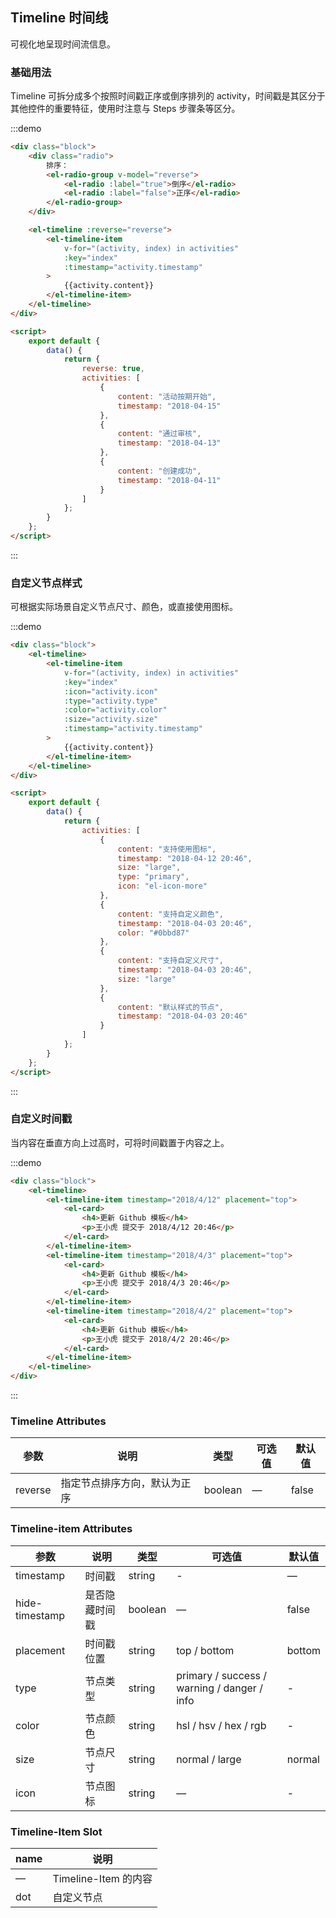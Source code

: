 ## Timeline 时间线

可视化地呈现时间流信息。

### 基础用法

Timeline 可拆分成多个按照时间戳正序或倒序排列的 activity，时间戳是其区分于其他控件的重要特征，使⽤时注意与 Steps 步骤条等区分。

:::demo

```html
<div class="block">
	<div class="radio">
		排序：
		<el-radio-group v-model="reverse">
			<el-radio :label="true">倒序</el-radio>
			<el-radio :label="false">正序</el-radio>
		</el-radio-group>
	</div>

	<el-timeline :reverse="reverse">
		<el-timeline-item
			v-for="(activity, index) in activities"
			:key="index"
			:timestamp="activity.timestamp"
		>
			{{activity.content}}
		</el-timeline-item>
	</el-timeline>
</div>

<script>
	export default {
		data() {
			return {
				reverse: true,
				activities: [
					{
						content: "活动按期开始",
						timestamp: "2018-04-15"
					},
					{
						content: "通过审核",
						timestamp: "2018-04-13"
					},
					{
						content: "创建成功",
						timestamp: "2018-04-11"
					}
				]
			};
		}
	};
</script>
```

:::

### ⾃定义节点样式

可根据实际场景⾃定义节点尺⼨、颜⾊，或直接使⽤图标。

:::demo

```html
<div class="block">
	<el-timeline>
		<el-timeline-item
			v-for="(activity, index) in activities"
			:key="index"
			:icon="activity.icon"
			:type="activity.type"
			:color="activity.color"
			:size="activity.size"
			:timestamp="activity.timestamp"
		>
			{{activity.content}}
		</el-timeline-item>
	</el-timeline>
</div>

<script>
	export default {
		data() {
			return {
				activities: [
					{
						content: "支持使用图标",
						timestamp: "2018-04-12 20:46",
						size: "large",
						type: "primary",
						icon: "el-icon-more"
					},
					{
						content: "支持自定义颜色",
						timestamp: "2018-04-03 20:46",
						color: "#0bbd87"
					},
					{
						content: "支持自定义尺寸",
						timestamp: "2018-04-03 20:46",
						size: "large"
					},
					{
						content: "默认样式的节点",
						timestamp: "2018-04-03 20:46"
					}
				]
			};
		}
	};
</script>
```

:::

### ⾃定义时间戳

当内容在垂直⽅向上过⾼时，可将时间戳置于内容之上。

:::demo

```html
<div class="block">
	<el-timeline>
		<el-timeline-item timestamp="2018/4/12" placement="top">
			<el-card>
				<h4>更新 Github 模板</h4>
				<p>王小虎 提交于 2018/4/12 20:46</p>
			</el-card>
		</el-timeline-item>
		<el-timeline-item timestamp="2018/4/3" placement="top">
			<el-card>
				<h4>更新 Github 模板</h4>
				<p>王小虎 提交于 2018/4/3 20:46</p>
			</el-card>
		</el-timeline-item>
		<el-timeline-item timestamp="2018/4/2" placement="top">
			<el-card>
				<h4>更新 Github 模板</h4>
				<p>王小虎 提交于 2018/4/2 20:46</p>
			</el-card>
		</el-timeline-item>
	</el-timeline>
</div>
```

:::

### Timeline Attributes

| 参数    | 说明                         | 类型    | 可选值 | 默认值 |
| ------- | ---------------------------- | ------- | ------ | ------ |
| reverse | 指定节点排序方向，默认为正序 | boolean | —      | false  |

### Timeline-item Attributes

| 参数           | 说明           | 类型    | 可选值                                      | 默认值 |
| -------------- | -------------- | ------- | ------------------------------------------- | ------ |
| timestamp      | 时间戳         | string  | -                                           | —      |
| hide-timestamp | 是否隐藏时间戳 | boolean | —                                           | false  |
| placement      | 时间戳位置     | string  | top / bottom                                | bottom |
| type           | 节点类型       | string  | primary / success / warning / danger / info | -      |
| color          | 节点颜色       | string  | hsl / hsv / hex / rgb                       | -      |
| size           | 节点尺寸       | string  | normal / large                              | normal |
| icon           | 节点图标       | string  | —                                           | -      |

### Timeline-Item Slot

| name | 说明                 |
| ---- | -------------------- |
| —    | Timeline-Item 的内容 |
| dot  | 自定义节点           |
